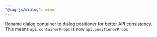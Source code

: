 ```yaml
---
"@zag-js/dialog": minor
---
```


Rename dialog container to dialog positioner for better API consistency. This means `api.containerProps` is now
`api.positionerProps`
